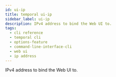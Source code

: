 ```yaml
---
id: ui-ip
title: temporal ui-ip
sidebar_label: ui-ip
description: IPv4 address to bind the Web UI to.
tags:
  - cli reference
  - temporal cli
  - options-feature
  - command-line-interface-cli
  - web ui
  - ip address
---
```


IPv4 address to bind the Web UI to.
